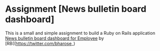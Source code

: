 # Assignment [News bulletin board dashboard]
This is a small and simple assignment to build a Ruby on Rails application 
[News bulletin board dashboard for Employee](https://warm-scrubland-2636.herokuapp.com/) by [RB((https://twitter.com/bharose_)
